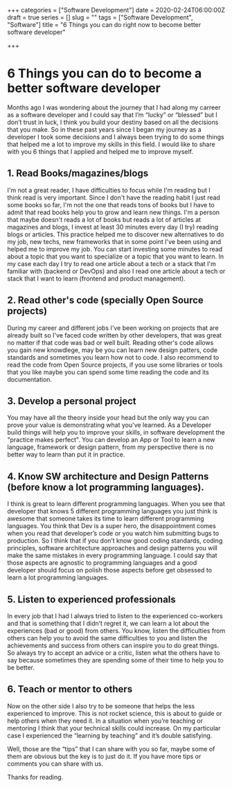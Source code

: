 +++
categories = ["Software Development"]
date = 2020-02-24T06:00:00Z
draft = true
series = []
slug = ""
tags = ["Software Development", "Software"]
title = "6 Things you can do right now to become better software developer"

+++
# 6 Things you can do to become a better software developer

Months ago I was wondering about the journey that I had along my carreer as a software developer and I could say that I’m “lucky” or “blessed” but I don’t trust in luck, I think you build your destiny based on all the decisions that you make. So in these past years since I began my journey as a developer I took some decisions and I always been trying to do some things that helped me a lot to improve my skills in this field. I would like to share with you 6 things that I applied and helped me to improve myself.

## 1. Read Books/magazines/blogs

I'm not a great reader, I have difficulties to focus while I'm reading but I think read is very important. Since I don't have the reading habit I just read some books so far, I'm not the one that reads tons of books but I have to admit that read books help you to grow and learn new things. I'm a person that maybe doesn't reads a lot of books but reads a lot of articles at magazines and blogs, I invest at least 30 minutes every day (I try) reading blogs or articles. This practice helped me to discover new alternatives to do my job, new techs, new frameworks that in some point I've been using and helped me to improve my job. You can start investing some minutes to read about a topic that you want to specialize or a topic that you want to learn. In my case each day I try to read one article about a tech or a stack that I'm familiar with (backend or DevOps) and also I read one article about a tech or stack that I want to learn (frontend and product management).

## 2. Read other's code (specially Open Source projects)

During my career and different jobs I've been working on projects that are already built so I've faced code written by other developers, that was great no matter if that code was bad or well built. Reading other's code allows you gain new knowdlege, may be you can learn new design patters, code standards and sometimes you learn how not to code. I also recommend to read the code from Open Source projects, if you use some libraries or tools that you like maybe you can spend some time reading the code and its documentation.

## 3. Develop a personal project

You may have all the theory inside your head but the only way you can prove your value is demonstrating what you've learned. As a Developer build things will help you to improve your skills, in software development the "practice makes perfect". You can develop an App or Tool to learn a new language, framework or design pattern, from my perspective there is no better way to learn than put it in practice.

## 4. Know SW architecture and Design Patterns (before know a lot programming languages).

I think is great to learn different programming languages. When you see that developer that knows 5 different programming languages you just think is awesome that someone takes its time to learn different programming languages. You think that Dev is a super hero, the disappointment  comes when you read that developer’s code or you watch him submitting bugs to production. So I think that if you don’t know good coding standards, coding principles, software architecture approaches and design patterns you will make the same mistakes in every programming language. I could say that those aspects are agnostic to programming languages and a good developer should focus on polish those aspects before get obsessed to learn a lot programming languages.

## 5. Listen to experienced professionals

In every job that I had I always tried to listen to the experienced co-workers and that is something that I didn’t regret it, we can learn a lot about the experiences (bad or good) from others. You know, listen the difficulties from others can help you to avoid the same difficulties to you and listen the achievements and success from others can inspire you to do great things. So always try to accept an advice or a critic, listen what the others have to say because sometimes they are spending some of their time to help you to be better.

## 6. Teach or mentor to others

Now on the other side I also try to be someone that helps the less experienced to improve. This is not rocket science, this is about to guide or help others when they need it. In a situation when you’re teaching or mentoring I think that your technical skills could increase. On my particular case I experienced the “learning by teaching” and it’s double satisfying.

Well, those are the “tips” that I can share with you so far, maybe some of them are obvious but the key is to just do it.  If you have more tips or comments you can share with us. 

Thanks for reading.